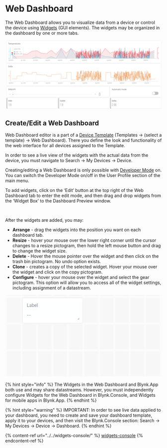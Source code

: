 # Web Dashboard

The Web Dashboard allows you to visualize data from a device or control the device using [Widgets](../../widgets-console/) ﻿(GUI elements). The widgets may be organized in the dashboard by one or more tabs.﻿

![](../../../.gitbook/assets/dashboard.png)

## Create/Edit a Web Dashboard

Web Dashboard editor is a part of a [Device Template](../../../concepts/device-template.md) (Templates -> (select a template) -> Web Dashboard). There you define the look and functionality of the web interface for all devices assigned to the Template.

In order to see a live view of the widgets with the actual data from the device, you must navigate to Search -> My Devices -> Device.

Creating/editing a Web Dashboard is only possible with [Developer Mode](../../../getting-started/developer-mode.md) on. You can switch the Developer Mode on/off in the User Profile section of the main menu.

To add widgets, click on the ‘Edit’ button at the top right of the Web Dashboard tab to enter the edit mode, and then drag and drop widgets from the ‘Widget Box’ to the Dashboard Preview window.

<figure><img src="../../../.gitbook/assets/add_widgets (1).gif" alt=""><figcaption></figcaption></figure>

After the widgets are added, you may:

* **Arrange** - drag the widgets into the position you want on each dashboard tab.
* **Resize** - hover your mouse over the lower right corner until the cursor changes to a resize pictogram, then hold the left mouse button and drag to change the widget size.&#x20;
* **Delete** - Hover the mouse pointer over the widget and then click on the trash bin pictogram. No undo option exists.
* **Clone** - creates a copy of the selected widget. Hover your mouse over the widget and click on the copy pictogram.
* **Configure** - hover your mouse over the widget and select the gear pictogram. This option will allow you to access all of the widget settings, including assignment of a datastream.

![](../../../.gitbook/assets/cpt2105241707-610x318.gif)

{% hint style="info" %}
The Widgets in the Web Dashboard and Blynk.App both use and may share datastreams. However, you must independently configure Widgets for the Web Dashboard in Blynk.Console, and Widgets for mobile apps in Blynk.App.
{% endhint %}

{% hint style="warning" %}
IMPORTANT: In order to see live data applied to your dashboard, you need to create and save your dashboard template, apply it to your devices, and then visit the Blynk.Console section: Search -> My Devices -> Device -> Dashboard.
{% endhint %}

{% content-ref url="../../widgets-console/" %}
[widgets-console](../../widgets-console/)
{% endcontent-ref %}

